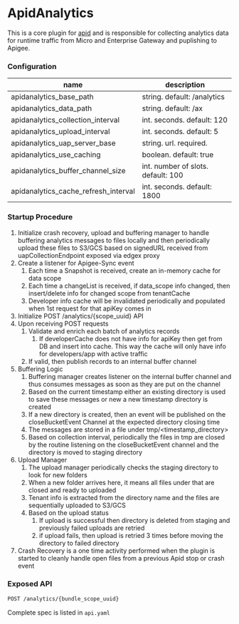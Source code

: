 # ApidAnalytics

This is a core plugin for [apid](http://github.com/30x/apid) and is responsible for collecting analytics data for
runtime traffic from Micro and Enterprise Gateway and puplishing to Apigee.

### Configuration

| name                                  | description                       |
|---------------------------------------|-----------------------------------|
| apidanalytics_base_path               | string. default: /analytics       |
| apidanalytics_data_path               | string. default: /ax              |
| apidanalytics_collection_interval     | int. seconds. default: 120        |
| apidanalytics_upload_interval         | int. seconds. default: 5          |
| apidanalytics_uap_server_base         | string. url. required.            |
| apidanalytics_use_caching             | boolean. default: true            |
| apidanalytics_buffer_channel_size     | int. number of slots. default: 100|
| apidanalytics_cache_refresh_interval  | int. seconds. default: 1800       |

### Startup Procedure
1. Initialize crash recovery, upload and buffering manager to handle buffering analytics messages to files
   locally and then periodically upload these files to S3/GCS based on signedURL received from
   uapCollectionEndpoint exposed via edgex proxy
2. Create a listener for Apigee-Sync event
    1. Each time a Snapshot is received, create an in-memory cache for data scope
    2. Each time a changeList is received, if data_scope info changed, then insert/delete info for changed scope from tenantCache
    3. Developer info cache will be invalidated periodically and populated when 1st request for that apiKey comes in
3. Initialize POST /analytics/{scope_uuid} API
4. Upon receiving POST requests
    1. Validate and enrich each batch of analytics records
        1. If developerCache does not have info for apiKey then get from DB and insert into cache.
           This way the cache will only have info for developers/app with active traffic
    2. If valid, then publish records to an internal buffer channel
5. Buffering Logic
    1. Buffering manager creates listener on the internal buffer channel and thus consumes messages
       as soon as they are put on the channel
    2. Based on the current timestamp either an existing directory is used to save these messages
       or new a new timestamp directory is created
    3. If a new directory is created, then an event will be published on the closeBucketEvent Channel
       at the expected directory closing time
    4. The messages are stored in a file under tmp/<timestamp_directory>
    5. Based on collection interval, periodically the files in tmp are closed by the routine listening on the
       closeBucketEvent channel and the directory is moved to staging directory
6. Upload Manager
    1. The upload manager periodically checks the staging directory to look for new folders
    2. When a new folder arrives here, it means all files under that are closed and ready to uploaded
    3. Tenant info is extracted from the directory name and the files are sequentially uploaded to S3/GCS
    4. Based on the upload status
        1. If upload is successful then directory is deleted from staging and previously failed uploads are retried
        2. if upload fails, then upload is retried 3 times before moving the directory to failed directory
7. Crash Recovery is a one time activity performed when the plugin is started to
   cleanly handle open files from a previous Apid stop or crash event

### Exposed API
```sh
POST /analytics/{bundle_scope_uuid}
```
Complete spec is listed in  `api.yaml`
